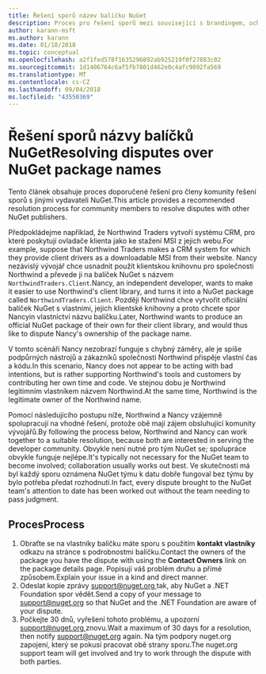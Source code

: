 ```yaml
---
title: Řešení sporů název balíčku NuGet
description: Proces pro řešení sporů mezi související s brandingem, ochranných známek a jiných situacích konflikt Vydavatel balíčku NuGet.
author: karann-msft
ms.author: karann
ms.date: 01/18/2018
ms.topic: conceptual
ms.openlocfilehash: a2f1fed578f1635296892ab925219f0f27883c02
ms.sourcegitcommit: 1d1406764c6af5fb7801d462e0c4afc9092fa569
ms.translationtype: MT
ms.contentlocale: cs-CZ
ms.lasthandoff: 09/04/2018
ms.locfileid: "43550369"
---
```

# <a name="resolving-disputes-over-nuget-package-names"></a><span data-ttu-id="210c9-103">Řešení sporů názvy balíčků NuGet</span><span class="sxs-lookup"><span data-stu-id="210c9-103">Resolving disputes over NuGet package names</span></span>

<span data-ttu-id="210c9-104">Tento článek obsahuje proces doporučené řešení pro členy komunity řešení sporů s jinými vydavateli NuGet.</span><span class="sxs-lookup"><span data-stu-id="210c9-104">This article provides a recommended resolution process for community members to resolve disputes with other NuGet publishers.</span></span>

<span data-ttu-id="210c9-105">Předpokládejme například, že Northwind Traders vytvoří systému CRM, pro které poskytují ovladače klienta jako ke stažení MSI z jejich webu.</span><span class="sxs-lookup"><span data-stu-id="210c9-105">For example, suppose that Northwind Traders makes a CRM system for which they provide client drivers as a downloadable MSI from their website.</span></span> <span data-ttu-id="210c9-106">Nancy nezávislý vývojář chce usnadnit použít klientskou knihovnu pro společnosti Northwind a převede ji na balíček NuGet s názvem `NorthwindTraders.Client`.</span><span class="sxs-lookup"><span data-stu-id="210c9-106">Nancy, an independent developer, wants to make it easier to use Northwind's client library, and turns it into a NuGet package called `NorthwindTraders.Client`.</span></span> <span data-ttu-id="210c9-107">Později Northwind chce vytvořit oficiální balíček NuGet s vlastními, jejich klientské knihovny a proto chcete spor Nancyin vlastnictví názvu balíčku.</span><span class="sxs-lookup"><span data-stu-id="210c9-107">Later, Northwind wants to produce an official NuGet package of their own for their client library, and would thus like to dispute Nancy's ownership of the package name.</span></span>

<span data-ttu-id="210c9-108">V tomto scénáři Nancy nezobrazí funguje s chybný záměry, ale je spíše podpůrných nástrojů a zákazníků společnosti Northwind přispěje vlastní čas a kódu.</span><span class="sxs-lookup"><span data-stu-id="210c9-108">In this scenario, Nancy does not appear to be acting with bad intentions, but is rather supporting Northwind's tools and customers by contributing her own time and code.</span></span> <span data-ttu-id="210c9-109">Ve stejnou dobu je Northwind legitimním vlastníkem názvem Northwind.</span><span class="sxs-lookup"><span data-stu-id="210c9-109">At the same time, Northwind is the legitimate owner of the Northwind name.</span></span>

<span data-ttu-id="210c9-110">Pomocí následujícího postupu níže, Northwind a Nancy vzájemně spolupracují na vhodné řešení, protože obě mají zájem obsluhující komunity vývojářů.</span><span class="sxs-lookup"><span data-stu-id="210c9-110">By following the process below, Northwind and Nancy can work together to a suitable resolution, because both are interested in serving the developer community.</span></span> <span data-ttu-id="210c9-111">Obvykle není nutné pro tým NuGet se; spolupráce obvykle funguje nejlépe.</span><span class="sxs-lookup"><span data-stu-id="210c9-111">It's typically not necessary for the NuGet team to become involved; collaboration usually works out best.</span></span> <span data-ttu-id="210c9-112">Ve skutečnosti má byl každý sporu oznámena NuGet týmu k datu dobře fungoval bez týmu by bylo potřeba předat rozhodnutí.</span><span class="sxs-lookup"><span data-stu-id="210c9-112">In fact, every dispute brought to the NuGet team's attention to date has been worked out without the team needing to pass judgment.</span></span>

## <a name="process"></a><span data-ttu-id="210c9-113">Proces</span><span class="sxs-lookup"><span data-stu-id="210c9-113">Process</span></span>

1. <span data-ttu-id="210c9-114">Obraťte se na vlastníky balíčku máte sporu s použitím **kontakt vlastníky** odkazu na stránce s podrobnostmi balíčku.</span><span class="sxs-lookup"><span data-stu-id="210c9-114">Contact the owners of the package you have the dispute with using the **Contact Owners** link on the package details page.</span></span> <span data-ttu-id="210c9-115">Popisují váš problém druhu a přímé způsobem.</span><span class="sxs-lookup"><span data-stu-id="210c9-115">Explain your issue in a kind and direct manner.</span></span>
2. <span data-ttu-id="210c9-116">Odeslat kopie zprávy [ support@nuget.org ](mailto:support@nuget.org) tak, aby NuGet a .NET Foundation spor vědět.</span><span class="sxs-lookup"><span data-stu-id="210c9-116">Send a copy of your message to [support@nuget.org](mailto:support@nuget.org) so that NuGet and the .NET Foundation are aware of your dispute.</span></span>
3. <span data-ttu-id="210c9-117">Počkejte 30 dnů, vyřešení tohoto problému, a upozorní [ support@nuget.org ](mailto:support@nuget.org) znovu.</span><span class="sxs-lookup"><span data-stu-id="210c9-117">Wait a maximum of 30 days for a resolution, then notify [support@nuget.org](mailto:support@nuget.org) again.</span></span> <span data-ttu-id="210c9-118">Na tým podpory nuget.org zapojení, který se pokusí pracovat obě strany sporu.</span><span class="sxs-lookup"><span data-stu-id="210c9-118">The nuget.org support team will get involved and try to work through the dispute with both parties.</span></span>

